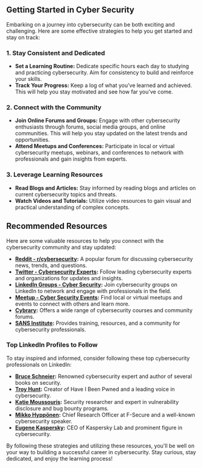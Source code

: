 ## Getting Started in Cyber Security

Embarking on a journey into cybersecurity can be both exciting and challenging. Here are some effective strategies to help you get started and stay on track:

 

### 1. **Stay Consistent and Dedicated**
   - **Set a Learning Routine:** Dedicate specific hours each day to studying and practicing cybersecurity. Aim for consistency to build and reinforce your skills.
   - **Track Your Progress:** Keep a log of what you’ve learned and achieved. This will help you stay motivated and see how far you've come.

### 2. **Connect with the Community**
   - **Join Online Forums and Groups:** Engage with other cybersecurity enthusiasts through forums, social media groups, and online communities. This will help you stay updated on the latest trends and opportunities.
   - **Attend Meetups and Conferences:** Participate in local or virtual cybersecurity meetups, webinars, and conferences to network with professionals and gain insights from experts.

### 3. **Leverage Learning Resources**
   - **Read Blogs and Articles:** Stay informed by reading blogs and articles on current cybersecurity topics and threats.
   - **Watch Videos and Tutorials:** Utilize video resources to gain visual and practical understanding of complex concepts.

## Recommended Resources

Here are some valuable resources to help you connect with the cybersecurity community and stay updated:

- **[Reddit - r/cybersecurity](https://www.reddit.com/r/cybersecurity/):** A popular forum for discussing cybersecurity news, trends, and questions.
- **[Twitter - Cybersecurity Experts](https://twitter.com/search?q=cybersecurity):** Follow leading cybersecurity experts and organizations for updates and insights.
- **[LinkedIn Groups - Cyber Security](https://www.linkedin.com/groups/):** Join cybersecurity groups on LinkedIn to network and engage with professionals in the field.
- **[Meetup - Cyber Security Events](https://www.meetup.com/topics/cyber-security/):** Find local or virtual meetups and events to connect with others and learn more.
- **[Cybrary](https://www.cybrary.it/):** Offers a wide range of cybersecurity courses and community forums.
- **[SANS Institute](https://www.sans.org/):** Provides training, resources, and a community for cybersecurity professionals.

### Top LinkedIn Profiles to Follow

To stay inspired and informed, consider following these top cybersecurity professionals on LinkedIn:

- **[Bruce Schneier](https://www.linkedin.com/in/bruceschneier/):** Renowned cybersecurity expert and author of several books on security.
- **[Troy Hunt](https://www.linkedin.com/in/troyhunt/):** Creator of Have I Been Pwned and a leading voice in cybersecurity.
- **[Katie Moussouris](https://www.linkedin.com/in/katiemoussouris/):** Security researcher and expert in vulnerability disclosure and bug bounty programs.
- **[Mikko Hyppönen](https://www.linkedin.com/in/mikkohypponen/):** Chief Research Officer at F-Secure and a well-known cybersecurity speaker.
- **[Eugene Kaspersky](https://www.linkedin.com/in/eugene-kaspersky-8b2a2a5/):** CEO of Kaspersky Lab and prominent figure in cybersecurity.

By following these strategies and utilizing these resources, you'll be well on your way to building a successful career in cybersecurity. Stay curious, stay dedicated, and enjoy the learning process!

